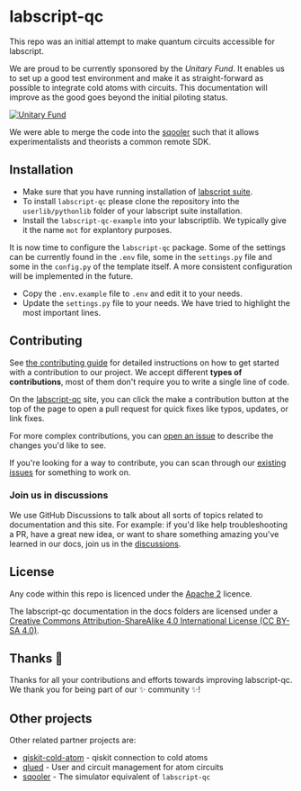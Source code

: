 # labscript-qc

This repo was an initial attempt to make quantum circuits accessible for labscript.

We are proud to be currently sponsored by the *Unitary Fund*. It enables us to set up a good test environment and make it as straight-forward as possible to integrate cold atoms with circuits. This documentation will improve as the good goes beyond the initial piloting status. 

[![Unitary Fund](https://img.shields.io/badge/Supported%20By-UNITARY%20FUND-brightgreen.svg?style=for-the-badge)](https://unitary.fund) 

We were able to merge the code into the [sqooler](https://github.com/Alqor-UG/sqooler/tree/main) such that it allows experimentalists and theorists a common remote SDK.

## Installation

- Make sure that you have running installation of [labscript suite](https://github.com/labscript-suite).
- To install `labscript-qc` please clone the repository into the `userlib/pythonlib` folder of your labscript suite installation. 
- Install the `labscript-qc-example` into your labscriptlib. We typically give it the name `mot` for explantory purposes.

It is now time to configure the `labscript-qc` package. Some of the settings can be currently found in the `.env` file, some in the `settings.py` file and some in the `config.py` of the template itself. A more consistent configuration will be implemented in the future.

- Copy the `.env.example` file to `.env` and edit it to your needs.
- Update the `settings.py` file to your needs. We have tried to highlight the most important lines.

## Contributing

See [the contributing guide](docs/contributing.md) for detailed instructions on how to get started with a contribution to our project. We accept different **types of contributions**, most of them don't require you to write a single line of code.

On the [labscript-qc](https://alqor-ug.github.io/labscript-qc/) site, you can click the make a contribution button at the top of the page to open a pull request for quick fixes like typos, updates, or link fixes.

For more complex contributions, you can [open an issue](https://github.com/alqor-ug/labscript-qc/issues) to describe the changes you'd like to see.

If you're looking for a way to contribute, you can scan through our [existing issues](https://github.com/alqor-ug/labscript-qc/issues) for something to work on. 

### Join us in discussions

We use GitHub Discussions to talk about all sorts of topics related to documentation and this site. For example: if you'd like help troubleshooting a PR, have a great new idea, or want to share something amazing you've learned in our docs, join us in the [discussions](https://github.com/alqor-ug/labscript-qc/discussions).

## License

Any code within this repo is licenced under the [Apache 2](LICENSE) licence.


The labscript-qc documentation in the docs folders are licensed under a [Creative Commons Attribution-ShareAlike 4.0 International License (CC BY-SA 4.0)](https://creativecommons.org/licenses/by-sa/4.0/).


## Thanks :purple_heart:

Thanks for all your contributions and efforts towards improving labscript-qc. We thank you for being part of our :sparkles: community :sparkles:!

## Other projects

Other related partner projects are:

- [qiskit-cold-atom](https://github.com/qiskit-community/qiskit-cold-atom) - qiskit connection to cold atoms
- [qlued](https://github.com/Alqor-UG/qlued) - User and circuit management for atom circuits
- [sqooler](https://github.com/Alqor-UG/sqooler) - The simulator equivalent of `labscript-qc`
